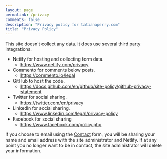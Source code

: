 ```yaml
---
layout: page
permalink: /privacy
comments: false
description: "Privacy policy for tatianaperry.com"
title: "Privacy Policy"
---
```


This site doesn't collect any data. It does use several third party integrations.

* Netify for hosting and collecting form data.
  * <https://www.netlify.com/privacy>
* Commento for comments below posts.
  * <https://commento.io/legal>
* GitHub to host the code.
  * <https://docs.github.com/en/github/site-policy/github-privacy-statement>
* Twitter for social sharing.
  * <https://twitter.com/en/privacy>
* LinkedIn for social sharing.
  *  <https://www.linkedin.com/legal/privacy-policy>
*  Facebook for social sharing
   *  <https://www.facebook.com/policy.php>

If you choose to email using the [Contact](/contact) form, you will be sharing your name and email address with the site administrator and Netlify. If at any point you no longer want to be in contact, the site administrator will delete your information.
